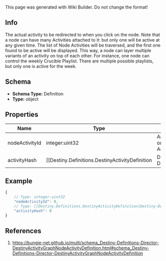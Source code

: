<span class="wiki-builder">This page was generated with Wiki Builder. Do not change the format!</span>

## Info
The actual activity to be redirected to when you click on the node. Note that a node can have many Activities attached to it: but only one will be active at any given time. The list of Node Activities will be traversed, and the first one found to be active will be displayed. This way, a node can layer multiple variants of an activity on top of each other. For instance, one node can control the weekly Crucible Playlist. There are multiple possible playlists, but only one is active for the week.

## Schema
* **Schema Type:** Definition
* **Type:** object

## Properties
Name | Type | Description
---- | ---- | -----------
nodeActivityId | integer:uint32 | An identifier for this node activity. It is only guaranteed to be unique within the Activity Graph.
activityHash | [[Destiny.Definitions.DestinyActivityDefinition|Destiny-Definitions-DestinyActivityDefinition]]:integer:uint32 | The activity that will be activated if the user clicks on this node. Controls all activity-related information displayed on the node if it is active (the text shown in the tooltip etc)

## Example
```javascript
{
    // Type: integer:uint32
    "nodeActivityId": 0,
    // Type: [[Destiny.Definitions.DestinyActivityDefinition|Destiny-Definitions-DestinyActivityDefinition]]:integer:uint32
    "activityHash": 0
}

```

## References
1. https://bungie-net.github.io/multi/schema_Destiny-Definitions-Director-DestinyActivityGraphNodeActivityDefinition.html#schema_Destiny-Definitions-Director-DestinyActivityGraphNodeActivityDefinition
